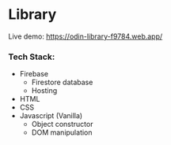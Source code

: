 # Library

Live demo: https://odin-library-f9784.web.app/

### Tech Stack:
- Firebase
  - Firestore database
  - Hosting
- HTML
- CSS
- Javascript (Vanilla)
  - Object constructor
  - DOM manipulation

